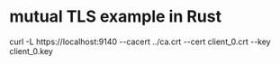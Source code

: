 # mutual TLS example in Rust

curl -L  https://localhost:9140 --cacert ../ca.crt --cert client_0.crt --key client_0.key

